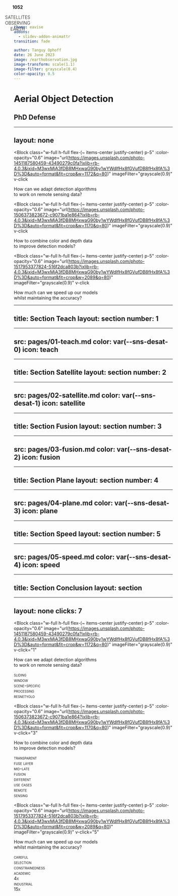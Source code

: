 ```yaml
---
theme: eavise
addons:
  - slidev-addon-animattr
transition: fade

author: Tanguy Ophoff
date: 26 June 2023
image: /earthobservation.jpg
image-transform: scale(1.1) 
image-filter: grayscale(0.4)
color-opacity: 0.5
---
```

# Aerial Object Detection
## PhD Defense

<div class="quote">

**1052**

satellites  
observing  
earth

</div>

<style>

.quote {
  @apply text-8l;
  line-height: 1.3;
  text-transform: uppercase;
  font-weight: 300;
  text-align: center;

  @apply flex-(~ col align-center justify-center gap-1);
  position: absolute;
  inset: 0 50% 0 0;

  & p:first-child {
    @apply text-12l;
  }
}

</style>

---
layout: none
---
<div class="!w-full !h-full bg-black grid-(~ rows-[1fr_1fr_1fr] gap-4) grid-hidden text-white">

<Block
  class="w-full h-full flex-(~ items-center justify-center) p-5"
  :color-opacity="0.6"
  image="url(https://images.unsplash.com/photo-1451187580459-43490279c0fa?ixlib=rb-4.0.3&ixid=M3wxMjA3fDB8MHxwaG90by1wYWdlfHx8fGVufDB8fHx8fA%3D%3D&auto=format&fit=crop&w=1172&q=80)"
  imageFilter="grayscale(0.9)"
  v-click
>

How can we adapt detection algorithms  
to work on remote sensing data?

</Block>

<Block
  class="w-full h-full flex-(~ items-center justify-center) p-5"
  :color-opacity="0.6"
  image="url(https://images.unsplash.com/photo-1506373823672-c9071ba1e864?ixlib=rb-4.0.3&ixid=M3wxMjA3fDB8MHxwaG90by1wYWdlfHx8fGVufDB8fHx8fA%3D%3D&auto=format&fit=crop&w=1170&q=80)"
  imageFilter="grayscale(0.9)"
  v-click
>

How to combine color and depth data  
to improve detection models?

</Block>

<Block
  class="w-full h-full flex-(~ items-center justify-center) p-5"
  :color-opacity="0.6"
  image="url(https://images.unsplash.com/photo-1517953377824-516f2dca803b?ixlib=rb-4.0.3&ixid=M3wxMjA3fDB8MHxwaG90by1wYWdlfHx8fGVufDB8fHx8fA%3D%3D&auto=format&fit=crop&w=2089&q=80)"
  imageFilter="grayscale(0.9)"
  v-click
>

How much can we speed up our models  
whilst maintaining the accuracy?

</Block>

<div v-click style="display:none" />

</div>

<style>
  .block p {
    @apply text-(center 20l);
    line-height: 1.2;
  }

  .slidev-vclick-target {
    transition: translate 200ms ease-in;
  }
  .block::after {
    transition: background-color 200ms;
  }

  .slidev-vclick-hidden {
    translate: 100% 0;
  }
  .block:has(+ .slidev-vclick-prior), .block:has(+ .slidev-vclick-current) {
    --color: black !important;
    color: rgb(150,150,150);
  }
</style>

---
title: Section Teach
layout: section
number: 1
---

---
src: pages/01-teach.md
color: var(--sns-desat-0)
icon: teach
---

---
title: Section Satellite
layout: section
number: 2
---

---
src: pages/02-satellite.md
color: var(--sns-desat-1)
icon: satellite
---

---
title: Section Fusion
layout: section
number: 3
---

---
src: pages/03-fusion.md
color: var(--sns-desat-2)
icon: fusion
---

---
title: Section Plane
layout: section
number: 4
---

---
src: pages/04-plane.md
color: var(--sns-desat-3)
icon: plane
---

---
title: Section Speed
layout: section
number: 5
---

---
src: pages/05-speed.md
color: var(--sns-desat-4)
icon: speed
---

---
title: Section Conclusion
layout: section
---

---
layout: none
clicks: 7
---
<div class="!w-full !h-full bg-black grid-(~ rows-[1fr_1fr_1fr] gap-4) grid-hidden text-white">

<Block
  class="w-full h-full flex-(~ items-center justify-center) p-5"
  :color-opacity="0.6"
  image="url(https://images.unsplash.com/photo-1451187580459-43490279c0fa?ixlib=rb-4.0.3&ixid=M3wxMjA3fDB8MHxwaG90by1wYWdlfHx8fGVufDB8fHx8fA%3D%3D&auto=format&fit=crop&w=1172&q=80)"
  imageFilter="grayscale(0.9)"
  v-click="1"
>

<div v-click-hide="2">

How can we adapt detection algorithms  
to work on remote sensing data?

</div>

<div class="answer" v-click="2">
<span>sliding<br/>window</span>
<span>scene-specific<br/>processing</span>
<span>ResnetYolo</span>
</div>

</Block>

<Block
  class="w-full h-full flex-(~ items-center justify-center) p-5"
  :color-opacity="0.6"
  image="url(https://images.unsplash.com/photo-1506373823672-c9071ba1e864?ixlib=rb-4.0.3&ixid=M3wxMjA3fDB8MHxwaG90by1wYWdlfHx8fGVufDB8fHx8fA%3D%3D&auto=format&fit=crop&w=1170&q=80)"
  imageFilter="grayscale(0.9)"
  v-click="3"
>

<div v-click-hide="4">

How to combine color and depth data  
to improve detection models?

</div>

<div class="answer" v-click="4">
<span>transparent<br/>fuse layer</span>
<span>mid-late<br/>fusion</span>
<span>different<br/>use cases</span>
<span>remote<br/>sensing</span>
</div>

</Block>

<Block
  class="w-full h-full flex-(~ items-center justify-center) p-5"
  :color-opacity="0.6"
  image="url(https://images.unsplash.com/photo-1517953377824-516f2dca803b?ixlib=rb-4.0.3&ixid=M3wxMjA3fDB8MHxwaG90by1wYWdlfHx8fGVufDB8fHx8fA%3D%3D&auto=format&fit=crop&w=2089&q=80)"
  imageFilter="grayscale(0.9)"
  v-click="5"
>

<div v-click-hide="6">

How much can we speed up our models  
whilst maintaining the accuracy?

</div>

<div class="answer" v-click="6">
<span>careful<br/>selection</span>
<span>constrainedness</span>
<span>academic<br/>4x</span>
<span>industrial<br/>15x</span>
</div>

</Block>

<div v-click="7" style="display:none" />

</div>

<style>
  .block p {
    @apply text-(center 20l);
    line-height: 1.2;
  }

  .block.slidev-vclick-target {
    transition: translate 200ms ease-in;
  }
  .block.slidev-vclick-hidden {
    translate: 100% 0;
  }
  .block::after {
    transition: background-color 200ms;
  }
  .block:has(+ .slidev-vclick-prior), .block:has(+ .slidev-vclick-current) {
    --color: black !important;
    color: rgb(200,200,200);
  }

  .answer {
    @apply absolute !p-5 flex-(~ justify-around items-center);
    inset: 0;

    span {
        @apply text-16l text-center;
        display: block;
        text-transform: lowercase;
        font-variant: small-caps;
    }
  }
</style>
